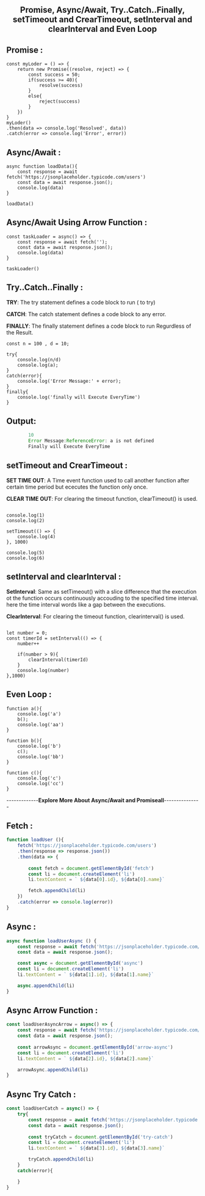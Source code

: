 <h2 align="center"> Promise, Async/Await, Try..Catch..Finally, setTimeout and CrearTimeout, setInterval and clearInterval and Even Loop</h2>



## Promise :
``` JS
const myLoder = () => {
    return new Promise((resolve, reject) => {
        const success = 50;
        if(success >= 40){
            resolve(success)
        }
        else{
            reject(success)
        }
    })
}
myLoder()
.then(data => console.log('Resolved', data))
.catch(error => console.log('Error', error))

```


## Async/Await :

``` JS
async function loadData(){
    const response = await fetch('https://jsonplaceholder.typicode.com/users')
    const data = await response.json();
    console.log(data)
}

loadData()

```

##  Async/Await Using Arrow Function :
``` JS
const taskLoader = async() => {
    const response = await fetch('');
    const data = await response.json();
    console.log(data)
}

taskLoader()

```

## Try..Catch..Finally :

**TRY**: The try statement defines a code block to run ( to try)

**CATCH**: The catch statement defines a code block to any error.

**FINALLY**: The finally statement defines a code block to run Regurdless of the Result.


``` JS 
const n = 100 , d = 10;

try{
    console.log(n/d)
    console.log(a);
}
catch(error){
    console.log('Error Message:' + error);
}
finally{
    console.log('finally will Execute EveryTime')
}

```

## Output: 
```js
        10
        Error Message:ReferenceError: a is not defined
        Finally will Execute EveryTime
```

## setTimeout and CrearTimeout :

**SET TIME OUT**: A Time event function used to call another function after 
               certain time period but ececutes the function only once.

**CLEAR TIME OUT**: For clearing the timeout function, clearTimeout() is used.

``` JS

console.log(1)
console.log(2)

setTimeout(() => {
    console.log(4)
}, 1000)

console.log(5)
console.log(6)

```

## setInterval and clearInterval :

**SetInterval**: Same as setTimeout() with a slice difference that the 
              execution ot the function occurs continuously accouding to the
              specified time interval. here the time interval words like a
              gap between the executions.

**ClearInterval**: For clearing the timeout function, clearinterval() is used.


``` JS

let number = 0;
const timerId = setInterval(() => {
    number++

    if(number > 9){
        clearInterval(timerId)
    }
    console.log(number)
},1000)
```

## Even Loop :
``` JS
function a(){
    console.log('a')
    b();
    console.log('aa')
}

function b(){
    console.log('b')
    c();
    console.log('bb')
}

function c(){
    console.log('c')
    console.log('cc')
}
```


-------------**Explore More About Async/Await and Promiseall**---------------

## Fetch :
```js
function loadUser (){
    fetch('https://jsonplaceholder.typicode.com/users')
    .then(response => response.json())
    .then(data => {
        
        const fetch = document.getElementById('fetch')
        const li = document.createElement('li')
        li.textContent = ` ${data[0].id}, ${data[0].name}`

        fetch.appendChild(li)
    })
    .catch(error => console.log(error))
}
```

## Async :
```js 
async function loadUserAsync () {
    const response = await fetch('https://jsonplaceholder.typicode.com/users')
    const data = await response.json();

    const async = document.getElementById('async')
    const li = document.createElement('li')
    li.textContent = ` ${data[1].id}, ${data[1].name}`

    async.appendChild(li)
}
```


## Async Arrow Function :

```js
const loadUserAsyncArrow = async() => {
    const response = await fetch('https://jsonplaceholder.typicode.com/users')
    const data = await response.json();
    
    const arrowAsync = document.getElementById('arrow-async')
    const li = document.createElement('li')
    li.textContent = ` ${data[2].id}, ${data[2].name}`

    arrowAsync.appendChild(li)
}
```

## Async Try Catch :

```js
const loadUserCatch = async() => {
    try{
        const response = await fetch('https://jsonplaceholder.typicode.com/users')
        const data = await response.json();
        
        const tryCatch = document.getElementById('try-catch')
        const li = document.createElement('li')
        li.textContent = ` ${data[3].id}, ${data[3].name}`

        tryCatch.appendChild(li)
    }
    catch(error){

    }
}
```
